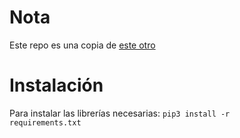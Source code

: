 # Nota
Este repo es una copia de [este otro](https://github.com/GKmeo/BotParemia)

# Instalación
Para instalar las librerías necesarias:
<code>pip3 install -r requirements.txt</code>
